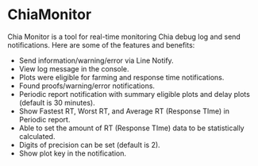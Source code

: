 # ChiaMonitor

Chia Monitor is a tool for real-time monitoring Chia debug log and send notifications. Here are some of the features and benefits:

- Send information/warning/error via Line Notify.
- View log message in the console.
- Plots were eligible for farming and response time notifications.
- Found proofs/warning/error notifications.
- Periodic report notification with summary eligible plots and delay plots (default is 30 minutes).
- Show Fastest RT, Worst RT, and Average RT (Response TIme) in Periodic report.
- Able to set the amount of RT (Response TIme) data to be statistically calculated.
- Digits of precision can be set (default is 2).
- Show plot key in the notification.
